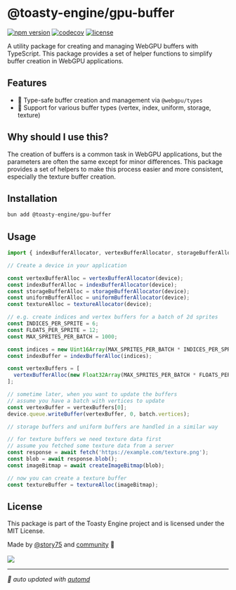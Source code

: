 # @toasty-engine/gpu-buffer
    
<!-- automd:badges color="yellow" name="@toasty-engine/gpu-buffer" license codecov no-npmDownloads -->

[![npm version](https://img.shields.io/npm/v/@toasty-engine/gpu-buffer?color=yellow)](https://npmjs.com/package/@toasty-engine/gpu-buffer)
[![codecov](https://img.shields.io/codecov/c/gh/story75/toasty-engine?color=yellow)](https://codecov.io/gh/story75/toasty-engine)
[![license](https://img.shields.io/github/license/story75/toasty-engine?color=yellow)](https://github.com/story75/toasty-engine/blob/main/LICENSE)

<!-- /automd -->

A utility package for creating and managing WebGPU buffers with TypeScript. This package provides a set of helper functions to simplify buffer creation in WebGPU applications.

## Features

- 🚀 Type-safe buffer creation and management via `@webgpu/types`
- 💾 Support for various buffer types (vertex, index, uniform, storage, texture)

## Why should I use this?

The creation of buffers is a common task in WebGPU applications, but the parameters are often the same except for minor differences. 
This package provides a set of helpers to make this process easier and more consistent, especially the texture buffer creation.

## Installation

```sh
bun add @toasty-engine/gpu-buffer
```

## Usage

```typescript
import { indexBufferAllocator, vertexBufferAllocator, storageBufferAllocator, uniformBufferAllocator, textureAllocator } from '@toasty-engine/gpu-buffer';

// Create a device in your application

const vertexBufferAlloc = vertexBufferAllocator(device);
const indexBufferAlloc = indexBufferAllocator(device);
const storageBufferAlloc = storageBufferAllocator(device);
const uniformBufferAlloc = uniformBufferAllocator(device);
const textureAlloc = textureAllocator(device);

// e.g. create indices and vertex buffers for a batch of 2d sprites
const INDICES_PER_SPRITE = 6;
const FLOATS_PER_SPRITE = 12;
const MAX_SPRITES_PER_BATCH = 1000;

const indices = new Uint16Array(MAX_SPRITES_PER_BATCH * INDICES_PER_SPRITE);
const indexBuffer = indexBufferAlloc(indices);

const vertexBuffers = [
  vertexBufferAlloc(new Float32Array(MAX_SPRITES_PER_BATCH * FLOATS_PER_SPRITE)),
];

// sometime later, when you want to update the buffers
// assume you have a batch with vertices to update
const vertexBuffer = vertexBuffers[0];
device.queue.writeBuffer(vertexBuffer, 0, batch.vertices);

// storage buffers and uniform buffers are handled in a similar way

// for texture buffers we need texture data first
// assume you fetched some texture data from a server
const response = await fetch('https://example.com/texture.png');
const blob = await response.blob();
const imageBitmap = await createImageBitmap(blob);

// now you can create a texture buffer
const textureBuffer = textureAlloc(imageBitmap);
```


## License

This package is part of the Toasty Engine project and is licensed under the MIT License.

<!-- automd:contributors author="story75" -->

Made by [@story75](https://github.com/story75) and [community](https://github.com/story75/toasty-engine/graphs/contributors) 💛
<br><br>
<a href="https://github.com/story75/toasty-engine/graphs/contributors">
<img src="https://contrib.rocks/image?repo=story75/toasty-engine" />
</a>

<!-- /automd -->

<!-- automd:with-automd -->

---

_🤖 auto updated with [automd](https://automd.unjs.io)_

<!-- /automd -->
